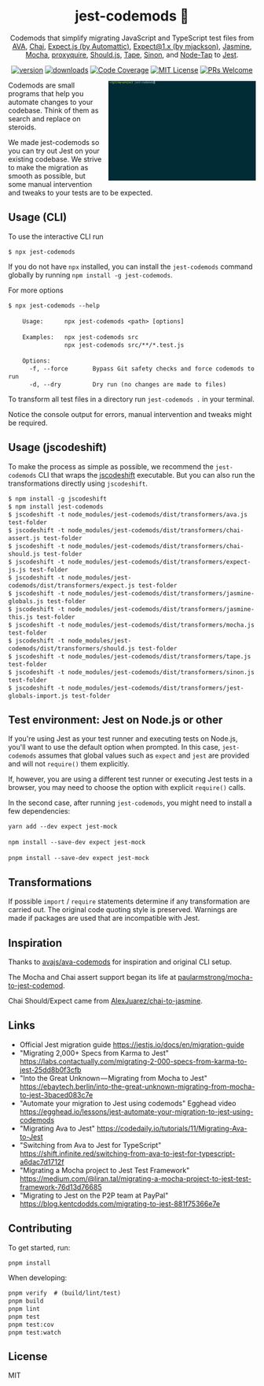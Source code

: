 <div align="center">
<h1> jest-codemods 👾</h1>

Codemods that simplify migrating JavaScript and TypeScript test files from
[AVA](https://github.com/avajs/ava),
[Chai](https://github.com/chaijs/chai),
[Expect.js (by Automattic)](https://github.com/Automattic/expect.js),
[Expect@1.x (by mjackson)](https://github.com/mjackson/expect),
[Jasmine](https://github.com/jasmine/jasmine),
[Mocha](https://github.com/mochajs/mocha),
[proxyquire](https://github.com/thlorenz/proxyquire),
[Should.js](https://github.com/tj/should.js/),
[Tape](https://github.com/substack/tape),
[Sinon](https://github.com/sinonjs/),
and
[Node-Tap](https://github.com/tapjs/node-tap)
to [Jest](https://facebook.github.io/jest/).

[![version][version-badge]][package]
[![downloads](https://img.shields.io/npm/dm/jest-codemods.svg?style=flat-square)](http://npm-stat.com/charts.html?package=jest-codemods&from=2017-07-17)
[![Code Coverage](https://img.shields.io/codecov/c/github/skovhus/jest-codemods.svg?style=flat-square)](https://codecov.io/github/skovhus/jest-codemods)
[![MIT License](https://img.shields.io/npm/l/jest-codemods.svg?style=flat-square)](https://github.com/skovhus/jest-codemods/blob/master/LICENSE)
[![PRs Welcome](https://img.shields.io/badge/PRs-welcome-brightgreen.svg?style=flat-square)](http://makeapullrequest.com)

</div>

<img src="screenshot.gif" width="300" align="right" style="margin-bottom: 1em; margin-left: 1em">

Codemods are small programs that help you automate changes to your codebase.
Think of them as search and replace on steroids.

We made jest-codemods so you can try out Jest on your existing codebase.
We strive to make the migration as smooth as possible, but some manual intervention
and tweaks to your tests are to be expected.


## Usage (CLI)


To use the interactive CLI run

	$ npx jest-codemods

If you do not have `npx` installed, you can install the `jest-codemods` command globally by running `npm install -g jest-codemods`.

For more options
```
$ npx jest-codemods --help

    Usage:      npx jest-codemods <path> [options]

    Examples:   npx jest-codemods src
                npx jest-codemods src/**/*.test.js

    Options:
      -f, --force       Bypass Git safety checks and force codemods to run
      -d, --dry         Dry run (no changes are made to files)
```

To transform all test files in a directory run `jest-codemods .` in your terminal.

Notice the console output for errors, manual intervention and tweaks might be required.


## Usage (jscodeshift)

To make the process as simple as possible, we recommend the `jest-codemods` CLI
that wraps the [jscodeshift](https://github.com/facebook/jscodeshift) executable.
But you can also run the transformations directly using `jscodeshift`.

```
$ npm install -g jscodeshift
$ npm install jest-codemods
$ jscodeshift -t node_modules/jest-codemods/dist/transformers/ava.js test-folder
$ jscodeshift -t node_modules/jest-codemods/dist/transformers/chai-assert.js test-folder
$ jscodeshift -t node_modules/jest-codemods/dist/transformers/chai-should.js test-folder
$ jscodeshift -t node_modules/jest-codemods/dist/transformers/expect-js.js test-folder
$ jscodeshift -t node_modules/jest-codemods/dist/transformers/expect.js test-folder
$ jscodeshift -t node_modules/jest-codemods/dist/transformers/jasmine-globals.js test-folder
$ jscodeshift -t node_modules/jest-codemods/dist/transformers/jasmine-this.js test-folder
$ jscodeshift -t node_modules/jest-codemods/dist/transformers/mocha.js test-folder
$ jscodeshift -t node_modules/jest-codemods/dist/transformers/should.js test-folder
$ jscodeshift -t node_modules/jest-codemods/dist/transformers/tape.js test-folder
$ jscodeshift -t node_modules/jest-codemods/dist/transformers/sinon.js test-folder
$ jscodeshift -t node_modules/jest-codemods/dist/transformers/jest-globals-import.js test-folder
```

## Test environment: Jest on Node.js or other

If you're using Jest as your test runner and executing tests on Node.js, you'll want to use
the default option when prompted. In this case, `jest-codemods` assumes that global values
such as `expect` and `jest` are provided and will not `require()` them explicitly.

If, however, you are using a different test runner or executing Jest tests in a browser,
you may need to choose the option with explicit `require()` calls.

In the second case, after running `jest-codemods`, you might need to install a few dependencies:

    yarn add --dev expect jest-mock

    npm install --save-dev expect jest-mock

    pnpm install --save-dev expect jest-mock


## Transformations

If possible `import` / `require` statements determine if any transformation are carried out.
The original code quoting style is preserved.
Warnings are made if packages are used that are incompatible with Jest.


## Inspiration

Thanks to [avajs/ava-codemods](https://github.com/avajs/ava-codemods) for inspiration and original CLI setup.

The Mocha and Chai assert support began its life at [paularmstrong/mocha-to-jest-codemod](https://github.com/paularmstrong/mocha-to-jest-codemod).

Chai Should/Expect came from [AlexJuarez/chai-to-jasmine](https://github.com/AlexJuarez/chai-to-jasmine).


## Links

- Official Jest migration guide https://jestjs.io/docs/en/migration-guide
- "Migrating 2,000+ Specs from Karma to Jest" https://labs.contactually.com/migrating-2-000-specs-from-karma-to-jest-25dd8b0f3cfb
- "Into the Great Unknown — Migrating from Mocha to Jest" https://ebaytech.berlin/into-the-great-unknown-migrating-from-mocha-to-jest-3baced083c7e
- "Automate your migration to Jest using codemods" Egghead video https://egghead.io/lessons/jest-automate-your-migration-to-jest-using-codemods
- "Migrating Ava to Jest" https://codedaily.io/tutorials/11/Migrating-Ava-to-Jest
- "Switching from Ava to Jest for TypeScript" https://shift.infinite.red/switching-from-ava-to-jest-for-typescript-a6dac7d1712f
- "Migrating a Mocha project to Jest Test Framework" https://medium.com/@liran.tal/migrating-a-mocha-project-to-jest-test-framework-76d13d76685
- "Migrating to Jest on the P2P team at PayPal" https://blog.kentcdodds.com/migrating-to-jest-881f75366e7e


## Contributing

To get started, run:

	pnpm install

When developing:

	pnpm verify  # (build/lint/test)
	pnpm build
	pnpm lint
	pnpm test
	pnpm test:cov
	pnpm test:watch


## License

MIT

[version-badge]: https://img.shields.io/npm/v/jest-codemods.svg?style=flat-square
[package]: https://www.npmjs.com/package/jest-codemods
